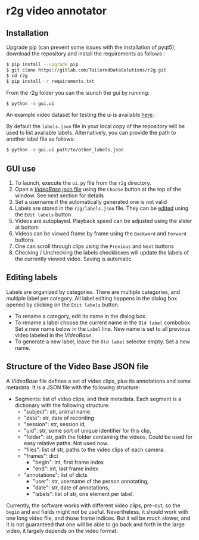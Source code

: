 # r2g video annotator

## Installation
Upgrade pip (can prevent some issues with the installation of pyqt5), download the repository and install the requirements as follows :

```bash
$ pip install --upgrade pip
$ git clone https://gitlab.com/TailoredDataSolutions/r2g.git
$ cd r2g
$ pip install -r requirements.txt
```

From the r2g folder you can the launch the gui by running:

```bash
$ python -m gui.ui
```

An example video dataset for testing the ui is available [here](https://drive.google.com/file/d/1QXyP-PK-j5aPQeegqqKgihsdWYlcfDOL/view?usp=sharing).

By default the `labels.json` file in your local copy of the repository will be used to list available labels. Alternatively, you can provide the path to another label file as follows:

```bash
$ python -m gui.ui path/to/other_labels.json
```

## GUI use

1. To launch, execute the `ui.py` file from the `r2g` directory.
2. Open a [_VideoBase_ json file](#video_base) using the `Choose` button at the top of the window. See next section for details
3. Set a username if the automatically generated one is not valid
4. Labels are stored in the `r2g/labels.json` file. They can be [edited](#label_edit) using the `Edit labels` button
5. Videos are autoplayed. Playback speed can be adjusted using the slider at bottom
6. Videos can be viewed frame by frame using the `Backward` and `Forward` buttons
7. One can scroll through clips using the `Previous` and `Next` buttons
8. Checking / Unchecking the labels checkboxes will update the labels of the currently viewed video. Saving is automatic

##  <a name="label_edit"></a> Editing labels

Labels are organized by categories. There are multiple categories, and multiple label per category.
All label editing happens in the dialog box opened by clicking on the `Edit labels` button.
* To rename a category, edit its name in the dialog box.
* To rename a label choose the current name in the `Old label` combobox.
Set a new name below in the `Label` line. New name is set to all previous video labeled in the _VideoBase_.
* To generate a new label, leave the `Old label` selector empty. Set a new name.

##  <a name="video_base"></a> Structure of the Video Base JSON file

A _VideoBase_ file defines a set of video clips, plus its annotations and some metadata.
It is a JSON file with the following structure:
* Segments: list of video clips, and their metadata. Each segment is a dictionary with the following structure:
  * "subject": str, animal name
  * "date": str, date of recording
  * "session": str, session id,
  * "uid": str, some sort of unique identifier for this clip,
  * "folder": str, path the folder containing the videos. Could be used for easy relative paths. Not used now.
  * "files": list of str, paths to the video clips of each camera.
  * "frames": dict
    * "begin": int, first frame index
    * "end": int, last frame index
  * "annotations": list of dicts
    * "user": str, username of the person annotating,
    * "date": str, date of annotations,
    * "labels": list of str, one element per label.

Currently, the software works with different video clips, pre-cut, so the `begin` and `end` fields might not be useful.
Nevertheless, it should work with one long video file, and those frame indices. But it wil be much slower, and it is not guaranteed that one
will be able to go back and forth in the large video, it largely depends on the video format.
